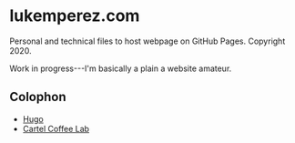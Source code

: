 # lukemperez.com

Personal and technical files to host webpage on GitHub Pages. Copyright 2020. 

Work in progress---I'm basically a plain a website amateur. 

## Colophon

- [Hugo](gohugo.io)
- [Cartel Coffee Lab](cartelcoffeelab.com)


